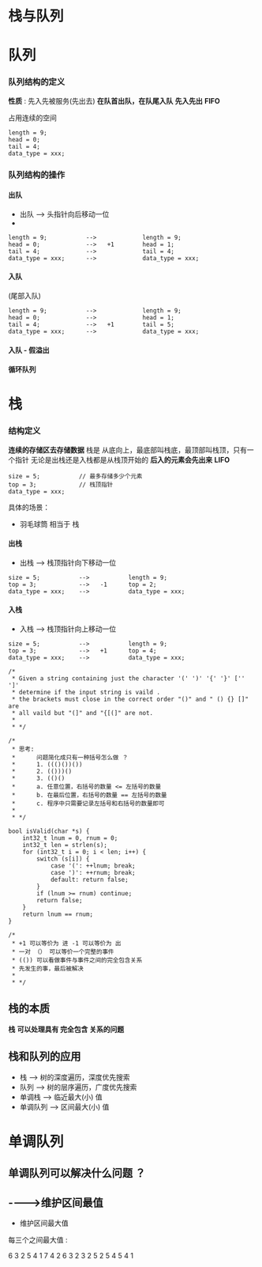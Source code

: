 # 栈与队列
# 队列
### 队列结构的定义

**性质** : 先入先被服务(先出去)
**在队首出队，在队尾入队**
**先入先出** **FIFO**

占用连续的空间
```
length = 9;
head = 0;
tail = 4;
data_type = xxx;
```

### 队列结构的操作
#### 出队
* 出队 --> 头指针向后移动一位
* 

```
length = 9;           -->             length = 9;
head = 0;             -->   +1        head = 1;
tail = 4;             -->             tail = 4;
data_type = xxx;      -->             data_type = xxx;
```
#### 入队
(尾部入队)

```
length = 9;           -->             length = 9;
head = 0;             -->             head = 1;
tail = 4;             -->   +1        tail = 5;
data_type = xxx;      -->             data_type = xxx;
```

#### 入队 - 假溢出
#### 循环队列





# 栈
### 结构定义 
**连续的存储区去存储数据**
栈是 从底向上，最底部叫栈底，最顶部叫栈顶，只有一个指针
无论是出栈还是入栈都是从栈顶开始的
**后入的元素会先出来** **LIFO** 

```
size = 5;           // 最多存储多少个元素
top = 3;            // 栈顶指针
data_type = xxx;
```

具体的场景：
* 羽毛球筒 相当于 栈 


#### 出栈
* 出栈 --> 栈顶指针向下移动一位

```
size = 5;           -->           length = 9;
top = 3;            -->   -1      top = 2;
data_type = xxx;    -->           data_type = xxx;

```


#### 入栈
* 入栈 --> 栈顶指针向上移动一位
```
size = 5;           -->           length = 9;
top = 3;            -->   +1      top = 4;
data_type = xxx;    -->           data_type = xxx;
```

```
/*
 * Given a string containing just the character '(' ')' '{' '}' ['' ']' 
 * determine if the input string is vaild .
 * the brackets must close in the correct order "()" and " () {} []" are
 * all vaild but "(]" and "{[(]" are not.
 *
 * */

/*
 * 思考:
 *      问题简化成只有一种括号怎么做 ？
 *      1. ((()())())
 *      2. (()))()
 *      3. (()()
 *      a. 任意位置，右括号的数量 <= 左括号的数量
 *      b. 在最后位置，右括号的数量 == 左括号的数量
 *      c. 程序中只需要记录左括号和右括号的数量即可
 *
 * */
 
bool isValid(char *s) {
    int32_t lnum = 0, rnum = 0;
    int32_t len = strlen(s);
    for (int32_t i = 0; i < len; i++) {
        switch (s[i]) {
            case '(': ++lnum; break;
            case ')': ++rnum; break;
            default: return false;
        }
        if (lnum >= rnum) continue;
        return false;
    }
    return lnum == rnum;
}

/*
 * +1 可以等价为 进 -1 可以等价为 出
 * 一对 （） 可以等价一个完整的事件
 * (()) 可以看做事件与事件之间的完全包含关系
 * 先发生的事，最后被解决
 *
 * */

```

## 栈的本质 
**栈** **可以处理具有 完全包含 关系的问题**

## 栈和队列的应用
* 栈            -->     树的深度遍历，深度优先搜索
* 队列          -->     树的层序遍历，广度优先搜索
* 单调栈        -->     临近最大(小) 值
* 单调队列      -->     区间最大(小) 值

# 单调队列
## 单调队列可以解决什么问题 ？
## ---->维护区间最值

* 维护区间最大值

每三个之间最大值 :

6 3 2 5 4 1 7 4 2
6 3 2
  3 2 5
    2 5 4
      5 4 1




